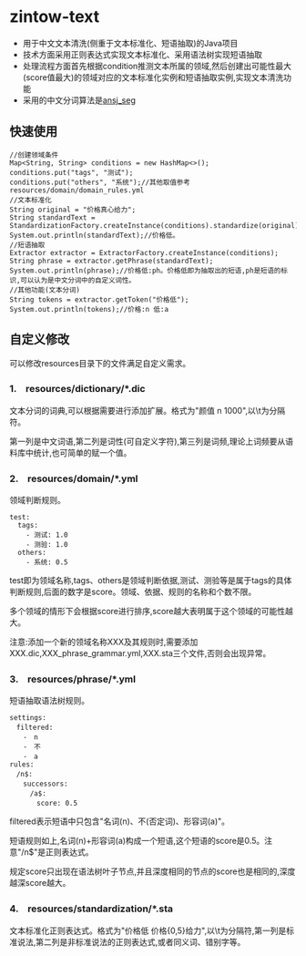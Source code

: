 # zintow-text

* 用于中文文本清洗(侧重于文本标准化、短语抽取)的Java项目
* 技术方面采用正则表达式实现文本标准化、采用语法树实现短语抽取
* 处理流程方面首先根据condition推测文本所属的领域,然后创建出可能性最大(score值最大)的领域对应的文本标准化实例和短语抽取实例,实现文本清洗功能
* 采用的中文分词算法是[ansj_seg](https://github.com/NLPchina/ansj_seg)

## 快速使用
```
//创建领域条件
Map<String, String> conditions = new HashMap<>();
conditions.put("tags", "测试");
conditions.put("others", "系统");//其他取值参考resources/domain/domain_rules.yml
//文本标准化
String original = "价格真心给力";
String standardText = StandardizationFactory.createInstance(conditions).standardize(original);
System.out.println(standardText);//价格低。
//短语抽取
Extractor extractor = ExtractorFactory.createInstance(conditions);
String phrase = extractor.getPhrase(standardText);
System.out.println(phrase);//价格低:ph。价格低即为抽取出的短语,ph是短语的标识,可以认为是中文分词中的自定义词性。
//其他功能(文本分词)
String tokens = extractor.getToken("价格低");
System.out.println(tokens);//价格:n 低:a
```
## 自定义修改

可以修改resources目录下的文件满足自定义需求。

### 1.　resources/dictionary/*.dic

文本分词的词典,可以根据需要进行添加扩展。格式为"颜值	n	1000",以\t为分隔符。

第一列是中文词语,第二列是词性(可自定义字符),第三列是词频,理论上词频要从语料库中统计,也可简单的赋一个值。

### 2.　resources/domain/*.yml

领域判断规则。

```
test:
  tags:
    - 测试: 1.0
    - 测验: 1.0
  others:
    - 系统: 0.5　
```
test即为领域名称,tags、others是领域判断依据,测试、测验等是属于tags的具体判断规则,后面的数字是score。领域、依据、规则的名称和个数不限。

多个领域的情形下会根据score进行排序,score越大表明属于这个领域的可能性越大。

注意:添加一个新的领域名称XXX及其规则时,需要添加XXX.dic,XXX_phrase_grammar.yml,XXX.sta三个文件,否则会出现异常。

### 3.　resources/phrase/*.yml

短语抽取语法树规则。
```
settings:
　filtered:
　　-　n
　　-　不
　　-　a
rules:
　/n$:
　　successors:
　　　/a$:
　　　　score: 0.5
```
filtered表示短语中只包含"名词(n)、不(否定词)、形容词(a)"。

短语规则如上,名词(n)+形容词(a)构成一个短语,这个短语的score是0.5。注意"/n$"是正则表达式。

规定score只出现在语法树叶子节点,并且深度相同的节点的score也是相同的,深度越深score越大。

### 4.　resources/standardization/*.sta

文本标准化正则表达式。格式为"价格低	价格{0,5}给力",以\t为分隔符,第一列是标准说法,第二列是非标准说法的正则表达式,或者同义词、错别字等。
